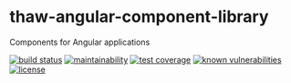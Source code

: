 # thaw-angular-component-library
Components for Angular applications

[![build status](https://secure.travis-ci.org/tom-weatherhead/thaw-angular-component-library.svg)](https://travis-ci.org/tom-weatherhead/thaw-angular-component-library)
[![maintainability](https://api.codeclimate.com/v1/badges/82790cc7377c4a8cc230/maintainability)](https://codeclimate.com/github/tom-weatherhead/thaw-angular-component-library/maintainability)
[![test coverage](https://api.codeclimate.com/v1/badges/82790cc7377c4a8cc230/test_coverage)](https://codeclimate.com/github/tom-weatherhead/thaw-angular-component-library/test_coverage)
[![known vulnerabilities](https://snyk.io/test/github/tom-weatherhead/thaw-angular-component-library/badge.svg?targetFile=package.json&package-lock.json)](https://snyk.io/test/github/tom-weatherhead/thaw-angular-component-library?targetFile=package.json&package-lock.json)
[![license](https://img.shields.io/github/license/mashape/apistatus.svg)](https://github.com/tom-weatherhead/thaw-angular-component-library/blob/master/LICENSE)
